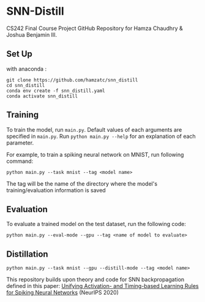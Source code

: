 # SNN-Distill
CS242 Final Course Project GitHub Repository for Hamza Chaudhry & Joshua Benjamin III.

## Set Up
with anaconda :
```setup
git clone https://github.com/hamzatc/snn_distill
cd snn_distill
conda env create -f snn_distill.yaml
conda activate snn_distill
```

## Training

To train the model, run `main.py`. Default values of each arguments are specified in `main.py`. Run `python main.py --help` for an explanation of each parameter.

For example, to train a spiking neural network on MNIST, run following command:  

```train
python main.py --task mnist --tag <model name>
```

The tag will be the name of the directory where the model's training/evaluation information is saved

## Evaluation

To evaluate a trained model on the test dataset, run the following code:

```eval
python main.py --eval-mode --gpu --tag <name of model to evaluate>
```

## Distillation
```eval
python main.py --task mnist --gpu --distill-mode --tag <model name>
```

This repository builds upon theory and code for SNN backpropagation defined in this paper: [Unifying Activation- and Timing-based Learning Rules for Spiking Neural Networks](https://papers.nips.cc/paper/2020/file/e2e5096d574976e8f115a8f1e0ffb52b-Paper.pdf) (NeurIPS 2020)
